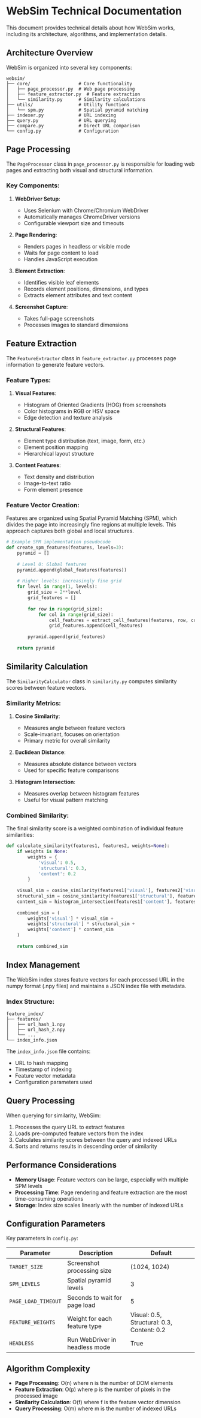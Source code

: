 # WebSim Technical Documentation

This document provides technical details about how WebSim works, including its architecture, algorithms, and implementation details.

## Architecture Overview

WebSim is organized into several key components:

```
websim/
├── core/                  # Core functionality
│   ├── page_processor.py  # Web page processing
│   ├── feature_extractor.py  # Feature extraction
│   └── similarity.py      # Similarity calculations
├── utils/                 # Utility functions
│   └── spm.py             # Spatial pyramid matching
├── indexer.py             # URL indexing
├── query.py               # URL querying
├── compare.py             # Direct URL comparison
└── config.py              # Configuration
```

## Page Processing

The `PageProcessor` class in `page_processor.py` is responsible for loading web pages and extracting both visual and structural information.

### Key Components:

1. **WebDriver Setup**:
   - Uses Selenium with Chrome/Chromium WebDriver
   - Automatically manages ChromeDriver versions
   - Configurable viewport size and timeouts

2. **Page Rendering**:
   - Renders pages in headless or visible mode
   - Waits for page content to load
   - Handles JavaScript execution

3. **Element Extraction**:
   - Identifies visible leaf elements
   - Records element positions, dimensions, and types
   - Extracts element attributes and text content

4. **Screenshot Capture**:
   - Takes full-page screenshots
   - Processes images to standard dimensions

## Feature Extraction

The `FeatureExtractor` class in `feature_extractor.py` processes page information to generate feature vectors.

### Feature Types:

1. **Visual Features**:
   - Histogram of Oriented Gradients (HOG) from screenshots
   - Color histograms in RGB or HSV space
   - Edge detection and texture analysis

2. **Structural Features**:
   - Element type distribution (text, image, form, etc.)
   - Element position mapping
   - Hierarchical layout structure

3. **Content Features**:
   - Text density and distribution
   - Image-to-text ratio
   - Form element presence

### Feature Vector Creation:

Features are organized using Spatial Pyramid Matching (SPM), which divides the page into increasingly fine regions at multiple levels. This approach captures both global and local structures.

```python
# Example SPM implementation pseudocode
def create_spm_features(features, levels=3):
    pyramid = []
    
    # Level 0: Global features
    pyramid.append(global_features(features))
    
    # Higher levels: increasingly fine grid
    for level in range(1, levels):
        grid_size = 2**level
        grid_features = []
        
        for row in range(grid_size):
            for col in range(grid_size):
                cell_features = extract_cell_features(features, row, col, grid_size)
                grid_features.append(cell_features)
                
        pyramid.append(grid_features)
        
    return pyramid
```

## Similarity Calculation

The `SimilarityCalculator` class in `similarity.py` computes similarity scores between feature vectors.

### Similarity Metrics:

1. **Cosine Similarity**:
   - Measures angle between feature vectors
   - Scale-invariant, focuses on orientation
   - Primary metric for overall similarity

2. **Euclidean Distance**:
   - Measures absolute distance between vectors
   - Used for specific feature comparisons

3. **Histogram Intersection**:
   - Measures overlap between histogram features
   - Useful for visual pattern matching

### Combined Similarity:

The final similarity score is a weighted combination of individual feature similarities:

```python
def calculate_similarity(features1, features2, weights=None):
    if weights is None:
        weights = {
            'visual': 0.5,
            'structural': 0.3,
            'content': 0.2
        }
    
    visual_sim = cosine_similarity(features1['visual'], features2['visual'])
    structural_sim = cosine_similarity(features1['structural'], features2['structural'])
    content_sim = histogram_intersection(features1['content'], features2['content'])
    
    combined_sim = (
        weights['visual'] * visual_sim +
        weights['structural'] * structural_sim +
        weights['content'] * content_sim
    )
    
    return combined_sim
```

## Index Management

The WebSim index stores feature vectors for each processed URL in the numpy format (.npy files) and maintains a JSON index file with metadata.

### Index Structure:

```
feature_index/
├── features/
│   ├── url_hash_1.npy
│   ├── url_hash_2.npy
│   └── ...
└── index_info.json
```

The `index_info.json` file contains:
- URL to hash mapping
- Timestamp of indexing
- Feature vector metadata
- Configuration parameters used

## Query Processing

When querying for similarity, WebSim:

1. Processes the query URL to extract features
2. Loads pre-computed feature vectors from the index
3. Calculates similarity scores between the query and indexed URLs
4. Sorts and returns results in descending order of similarity

## Performance Considerations

- **Memory Usage**: Feature vectors can be large, especially with multiple SPM levels
- **Processing Time**: Page rendering and feature extraction are the most time-consuming operations
- **Storage**: Index size scales linearly with the number of indexed URLs

## Configuration Parameters

Key parameters in `config.py`:

| Parameter | Description | Default |
|-----------|-------------|---------|
| `TARGET_SIZE` | Screenshot processing size | (1024, 1024) |
| `SPM_LEVELS` | Spatial pyramid levels | 3 |
| `PAGE_LOAD_TIMEOUT` | Seconds to wait for page load | 5 |
| `FEATURE_WEIGHTS` | Weight for each feature type | Visual: 0.5, Structural: 0.3, Content: 0.2 |
| `HEADLESS` | Run WebDriver in headless mode | True |

## Algorithm Complexity

- **Page Processing**: O(n) where n is the number of DOM elements
- **Feature Extraction**: O(p) where p is the number of pixels in the processed image
- **Similarity Calculation**: O(f) where f is the feature vector dimension
- **Query Processing**: O(m) where m is the number of indexed URLs 